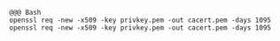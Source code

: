 

    @@@ Bash
    openssl req -new -x509 -key privkey.pem -out cacert.pem -days 1095
    openssl req -new -x509 -key privkey.pem -out cacert.pem -days 1095  